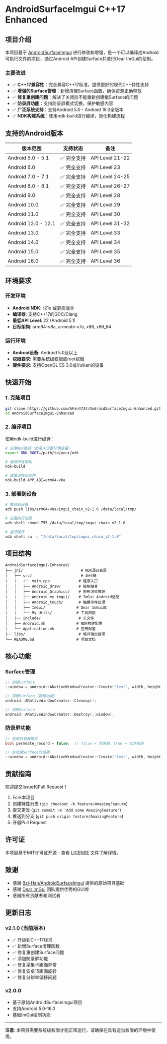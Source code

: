 # AndroidSurfaceImgui C++17 Enhanced

## 项目介绍

本项目基于 [AndroidSurfaceImgui](https://github.com/Bzi-Han/AndroidSurfaceImgui) 进行修改和增强，是一个可以编译成Android可执行文件的项目，通过Android API创建Surface并进行Dear ImGui的绘制。

### 主要改进

- ✅ **C++17兼容性**：完全兼容C++17标准，提供更好的现代C++特性支持
- ✅ **增强的Surface管理**：新增清理Surface函数，确保资源正确释放
- ✅ **修复重创建问题**：解决了关闭后不能重新创建根Surface的问题
- ✅ **防录屏功能**：支持防录屏模式切换，保护敏感内容
- ✅ **广泛系统支持**：支持Android 5.0 - Android 16.0全版本
- ✅ **NDK构建系统**：使用ndk-build进行编译，简化构建流程

## 支持的Android版本

| 版本范围 | 支持状态 | 备注 |
|---------|---------|------|
| Android 5.0 - 5.1 | ✅ 完全支持 | API Level 21-22 |
| Android 6.0 | ✅ 完全支持 | API Level 23 |
| Android 7.0 - 7.1 | ✅ 完全支持 | API Level 24-25 |
| Android 8.0 - 8.1 | ✅ 完全支持 | API Level 26-27 |
| Android 9.0 | ✅ 完全支持 | API Level 28 |
| Android 10.0 | ✅ 完全支持 | API Level 29 |
| Android 11.0 | ✅ 完全支持 | API Level 30 |
| Android 12.0 - 12.1 | ✅ 完全支持 | API Level 31-32 |
| Android 13.0 | ✅ 完全支持 | API Level 33 |
| Android 14.0 | ✅ 完全支持 | API Level 34 |
| Android 15.0 | ✅ 完全支持 | API Level 35 |
| Android 16.0 | ✅ 完全支持 | API Level 36 |

## 环境要求

### 开发环境
- **Android NDK**: r21e 或更高版本
- **编译器**: 支持C++17的GCC/Clang
- **最低API Level**: 22 (Android 5.1)
- **目标架构**: arm64-v8a, armeabi-v7a, x86, x86_64

### 运行环境
- **Android设备**: Android 5.0及以上
- **权限要求**: 需要系统级权限或root权限
- **硬件要求**: 支持OpenGL ES 3.0或Vulkan的设备

## 快速开始

### 1. 克隆项目

```bash
git clone https://github.com/AFan4724/AndroidSurfaceImgui-Enhanced.git
cd AndroidSurfaceImgui-Enhanced
```

### 2. 编译项目

使用ndk-build进行编译：

```bash
# 设置NDK路径（如果未设置环境变量）
export NDK_ROOT=/path/to/your/ndk

# 编译所有架构
ndk-build

# 或编译特定架构
ndk-build APP_ABI=arm64-v8a
```

### 3. 部署到设备

```bash
# 推送到设备
adb push libs/arm64-v8a/imgui_chain_v2-1.0 /data/local/tmp/

# 设置执行权限
adb shell chmod 755 /data/local/tmp/imgui_chain_v2-1.0

# 运行程序
adb shell su -c "/data/local/tmp/imgui_chain_v2-1.0"
```

## 项目结构

```
AndroidSurfaceImgui-Enhanced/
├── jni/                          # NDK源码目录
│   ├── src/                      # 源代码
│   │   ├── main.cpp             # 程序入口
│   │   ├── Android_draw/        # 绘制相关
│   │   ├── Android_Graphics/    # 图形渲染管理
│   │   ├── Android_my_imgui/    # ImGui Android适配
│   │   ├── Android_touch/       # 触摸事件处理
│   │   ├── ImGui/              # Dear ImGui库
│   │   └── My_Utils/           # 工具函数
│   ├── include/                 # 头文件
│   ├── Android.mk              # NDK构建配置
│   └── Application.mk          # 应用配置
├── libs/                        # 编译输出目录
└── README.md                   # 项目文档
```

## 核心功能

### Surface管理

```cpp
// 创建Surface
::window = android::ANativeWindowCreator::Create("test", width, height, permeate_record);

// 清理Surface（新增功能）
android::ANativeWindowCreator::Cleanup();

// 销毁Surface
android::ANativeWindowCreator::Destroy(::window);
```

### 防录屏功能

```cpp
// 启用防录屏模式
bool permeate_record = false;  // false = 防录屏，true = 允许录屏

// 在创建Surface时设置
::window = android::ANativeWindowCreator::Create("test", width, height, permeate_record);
```

## 贡献指南

欢迎提交Issue和Pull Request！

1. Fork本项目
2. 创建特性分支 (`git checkout -b feature/AmazingFeature`)
3. 提交更改 (`git commit -m 'Add some AmazingFeature'`)
4. 推送到分支 (`git push origin feature/AmazingFeature`)
5. 开启Pull Request

## 许可证

本项目基于MIT许可证开源 - 查看 [LICENSE](LICENSE) 文件了解详情。

## 致谢

- 感谢 [Bzi-Han/AndroidSurfaceImgui](https://github.com/Bzi-Han/AndroidSurfaceImgui) 提供的原始项目基础
- 感谢 [Dear ImGui](https://github.com/ocornut/imgui) 团队提供优秀的GUI库
- 感谢所有贡献者和测试者

## 更新日志

### v2.1.0 (当前版本)
- ✅ 升级到C++17标准
- ✅ 新增Surface清理函数
- ✅ 修复重创建Surface问题
- ✅ 添加防录屏功能
- ✅ 修复采集卡画面异常
- ✅ 修复安卓15画面旋转
- ✅ 修复分辨率偏移问题

### v2.0.0
- 基于原始AndroidSurfaceImgui项目
- 支持Android 5.0-16.0
- 基础ImGui绘制功能

---

**注意**: 本项目需要系统级权限才能正常运行，请确保在具有适当权限的环境中使用。 